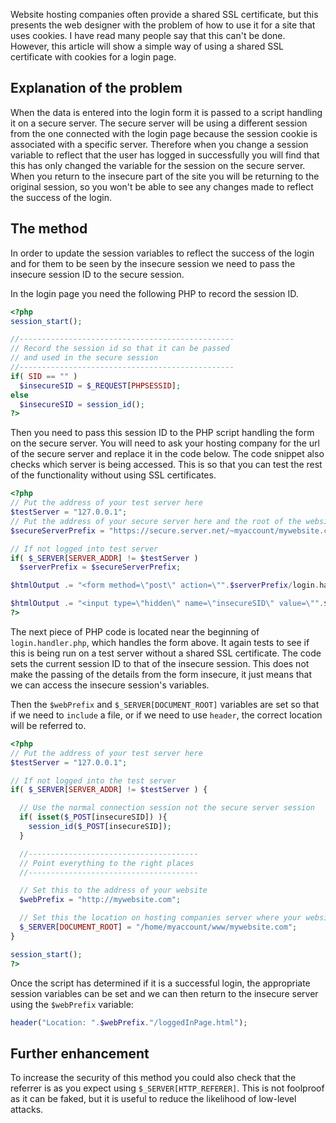 Website hosting companies often provide a shared SSL certificate, but this presents the web designer with the problem of how to use it for a site that uses cookies.  I have read many people say that this can't be done.  However, this article will show a simple way of using a shared SSL certificate with cookies for a login page.


## Explanation of the problem
When the data is entered into the login form it is passed to a script handling it on a secure server.  The secure server will be using a different session from the one connected with the login page because the session cookie is associated with a specific server.  Therefore when you change a session variable to reflect that the user has logged in successfully you will find that this has only changed the variable for the session on the secure server.  When you return to the insecure part of the site you will be returning to the original session, so you won't be able to see any changes made to reflect the success of the login.

## The method
In order to update the session variables to reflect the success of the login and for them to be seen by the insecure session we need to pass the insecure session ID to the secure session.

In the login page you need the following PHP to record the session ID.

```` PHP
<?php
session_start();

//------------------------------------------------
// Record the session id so that it can be passed
// and used in the secure session
//------------------------------------------------
if( SID == "" )
  $insecureSID = $_REQUEST[PHPSESSID];
else
  $insecureSID = session_id();
?>
````

Then you need to pass this session ID to the PHP script handling the form on the secure server.  You will need to ask your hosting company for the url of the secure server and replace it in the code below.  The code snippet also checks which server is being accessed.  This is so that you can test the rest of the functionality without using SSL certificates.

```` PHP
<?php
// Put the address of your test server here
$testServer = "127.0.0.1";
// Put the address of your secure server here and the root of the website
$secureServerPrefix = "https://secure.server.net/~myaccount/mywebsite.com";

// If not logged into test server
if( $_SERVER[SERVER_ADDR] != $testServer )
  $serverPrefix = $secureServerPrefix;

$htmlOutput .= "<form method=\"post\" action=\"".$serverPrefix/login.handler.php."\">";

$htmlOutput .= "<input type=\"hidden\" name=\"insecureSID\" value=\"".$insecureSID."\">";
?>
````

The next piece of PHP code is located near the beginning of `login.handler.php`, which handles the form above.  It again tests to see if this is being run on a test server without a shared SSL certificate.  The code sets the current session ID to that of the insecure session.  This does not make the passing of the details from the form insecure, it just means that we can access the insecure session's variables.

Then the `$webPrefix` and `$_SERVER[DOCUMENT_ROOT]` variables are set so that if we need to `include` a file, or if we need to use `header`, the correct location will be referred to.

```` PHP
<?php
// Put the address of your test server here
$testServer = "127.0.0.1";

// If not logged into the test server
if( $_SERVER[SERVER_ADDR] != $testServer ) {

  // Use the normal connection session not the secure server session
  if( isset($_POST[insecureSID]) ){
    session_id($_POST[insecureSID]);
  }

  //--------------------------------------
  // Point everything to the right places
  //--------------------------------------

  // Set this to the address of your website
  $webPrefix = "http://mywebsite.com";

  // Set this the location on hosting companies server where your website resides
  $_SERVER[DOCUMENT_ROOT] = "/home/myaccount/www/mywebsite.com";
}

session_start();
?>
````

Once the script has determined if it is a successful login, the appropriate session variables can be set and we can then return to the insecure server using the `$webPrefix` variable:
```` PHP
header("Location: ".$webPrefix."/loggedInPage.html");
````

## Further enhancement
To increase the security of this method you could also check that the referrer is as you expect using `$_SERVER[HTTP_REFERER]`.  This is not foolproof as it can be faked, but it is useful to reduce the likelihood of low-level attacks.
